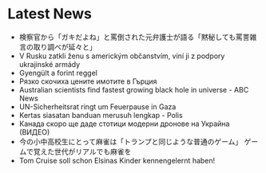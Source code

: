 # Latest News
-  検察官から「ガキだよね」と罵倒された元弁護士が語る「黙秘しても罵詈雑言の取り調べが延々と」
-  V Rusku zatkli ženu s americkým občanstvím, viní ji z podpory ukrajinské armády
-  Gyengült a forint reggel
-  Рязко скочиха цените имотите в Гърция
-  Australian scientists find fastest growing black hole in universe - ABC News
-  UN-Sicherheitsrat ringt um Feuerpause in Gaza
-  Kertas siasatan banduan merusuh lengkap - Polis
-  Канада скоро ще даде стотици модерни дронове на Украйна (ВИДЕО)
-  今の小中高校生にとって麻雀は「トランプと同じような普通のゲーム」 ゲームで覚えた世代がリアルでも麻雀を
-  Tom Cruise soll schon Elsinas Kinder kennengelernt haben!
